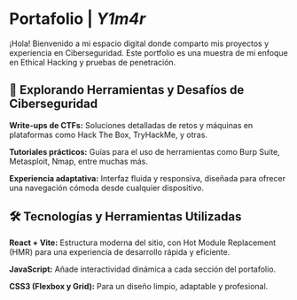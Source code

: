 # Portafolio | *Y1m4r*

¡Hola! Bienvenido a mi espacio digital donde comparto mis proyectos y experiencia en Ciberseguridad. Este portfolio es una muestra de mi enfoque en Ethical Hacking y pruebas de penetración.

## 🔎 Explorando Herramientas y Desafíos de Ciberseguridad
**Write-ups de CTFs:** Soluciones detalladas de retos y máquinas en plataformas como Hack The Box, TryHackMe, y otras.

**Tutoriales prácticos:** Guías para el uso de herramientas como Burp Suite, Metasploit, Nmap, entre muchas más.

**Experiencia adaptativa:** Interfaz fluida y responsiva, diseñada para ofrecer una navegación cómoda desde cualquier dispositivo.

## 🛠 Tecnologías y Herramientas Utilizadas
**React + Vite:** Estructura moderna del sitio, con Hot Module Replacement (HMR) para una experiencia de desarrollo rápida y eficiente.

**JavaScript:** Añade interactividad dinámica a cada sección del portafolio.

**CSS3 (Flexbox y Grid):** Para un diseño limpio, adaptable y profesional.